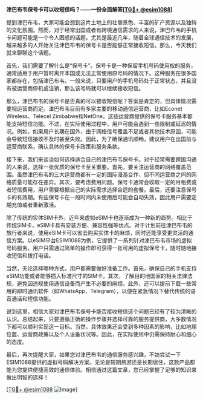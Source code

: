 **津巴布韦保号卡可以收短信吗？——一份全面解答[[TG💪+ @esim1088](https://t.me/s/esim1088)]**

提到津巴布韦，大家可能会想到这片土地上的壮丽景色、丰富的矿产资源以及独特的文化氛围。然而，对于经常出国或者有跨境通信需求的人来说，津巴布韦的手机卡问题可能是一个令人困惑的话题。尤其是最近几年，随着全球通信技术的发展，越来越多的人开始关注津巴布韦的保号卡是否能够正常接收短信。那么，今天我们就来聊聊这个话题。

首先，我们需要了解什么是“保号卡”。保号卡是一种保留手机号码使用权的服务，通常适用于用户暂时离开本国或无法正常使用原号码的情况下。这种服务在很多国家都存在，包括津巴布韦。一般来说，只要用户的手机号码处于正常状态，并且没有被运营商停机或注销，那么该号码就可以继续接收短信。

那么，津巴布韦的保号卡是否真的可以接收短信呢？答案是肯定的，但具体情况需要视运营商而定。津巴布韦目前有多家主要的移动通信运营商，比如Econet Wireless、Telecel Zimbabwe和NetOne。这些运营商提供的保号卡服务基本都能支持短信功能。不过，在实际使用过程中，用户可能会遇到一些限制或延迟的情况。例如，如果用户长期在国外，由于网络信号覆盖不足或者其他技术原因，可能会导致短信接收不及时甚至失败。因此，为了确保通讯顺畅，建议用户在出国前与运营商联系，确认具体的保号卡政策和服务条款。

接下来，我们来谈谈如何选择适合自己的津巴布韦保号卡。对于经常需要跨国沟通的人来说，选择一张优质的保号卡至关重要。首先，要关注运营商的网络覆盖范围。虽然津巴布韦的三大运营商都有一定的国际漫游合作，但不同运营商之间的网络质量可能存在差异。其次，要考虑费用问题。保号卡通常会收取一定的月租费或者短信费用，用户需要根据自己的实际需求选择合适的套餐。最后，还要注意保号卡的有效期。有些保号卡在一段时间内未使用后可能会自动失效，因此用户需要定期充值或者重新激活。

除了传统的实体SIM卡外，近年来虚拟eSIM卡也逐渐成为一种新的趋势。相比于传统SIM卡，eSIM卡具有安装方便、兼容性强等优点。对于计划前往津巴布韦的旅行者来说，使用eSIM卡可以省去购买实体卡的麻烦，同时还能享受更灵活的通信方案。以eSIM平台ESIM1088为例，它提供了一系列针对津巴布韦市场的虚拟号码服务，用户只需通过简单的操作即可获得一张可用的虚拟保号卡，随时随地接收短信和拨打电话。

当然，无论选择哪种方式，用户都需要做好准备工作。首先，确保自己的手机支持eSIM功能或者能够插入标准尺寸的SIM卡。其次，了解目的地国家的相关法律法规，避免因违规使用通信设备而产生不必要的麻烦。此外，还可以提前下载一些常用的即时通讯软件（如WhatsApp、Telegram），以便在紧急情况下替代传统的语音通话和短信功能。

说到这里，相信大家对津巴布韦保号卡能否接收短信这个问题已经有了较为清晰的认识。总结起来，只要遵循正确的操作步骤并选择可靠的服务提供商，大多数情况下都可以顺利实现这一目标。当然，具体效果还会受到多种因素的影响，比如地理位置、运营商政策以及个人设备状况等。因此，在实际使用中仍需保持耐心和细心的态度。

最后，再次提醒大家，如果您对津巴布韦的通信服务感兴趣，不妨尝试一下ESIM1088提供的虚拟号码解决方案。无论是短期旅游还是长期居住，这款产品都能为您提供便捷高效的通信体验。相信通过这篇文章，您已经掌握了足够的知识来做出明智的选择！

[[TG💪+ @esim1088](https://t.me/s/esim1088) ![Image](https://i.postimg.cc/4NQfJmqS/Snipaste-2025-05-13-00-14-12.png)]
